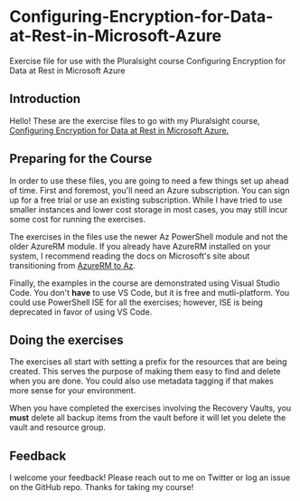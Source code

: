 # Configuring-Encryption-for-Data-at-Rest-in-Microsoft-Azure

Exercise file for use with the Pluralsight course Configuring Encryption for Data at Rest in Microsoft Azure

## Introduction

Hello! These are the exercise files to go with my Pluralsight course, [Configuring Encryption for Data at Rest in Microsoft Azure.](http://www.pluralsight.com/courses/microsoft-azure-configuring-encryption-data-rest)

## Preparing for the Course

In order to use these files, you are going to need a few things set up ahead of time.  First and foremost, you'll need an Azure subscription.  You can sign up for a free trial or use an existing subscription.  While I have tried to use smaller instances and lower cost storage in most cases, you may still incur some cost for running the exercises.

The exercises in the files use the newer Az PowerShell module and not the older AzureRM module.  If you already have AzureRM installed on your system, I recommend reading the docs on Microsoft's site about transitioning from [AzureRM to Az](https://docs.microsoft.com/en-us/powershell/azure/migrate-from-azurerm-to-az).

Finally, the examples in the course are demonstrated using Visual Studio Code.  You don't **have** to use VS Code, but it is free and mutli-platform.  You could use PowerShell ISE for all the exercises; however, ISE is being deprecated in favor of using VS Code.

## Doing the exercises

The exercises all start with setting a prefix for the resources that are being created.  This serves the purpose of making them easy to find and delete when you are done.  You could also use metadata tagging if that makes more sense for your environment.

When you have completed the exercises involving the Recovery Vaults, you **must** delete all backup items from the vault before it will let you delete the vault and resource group.

## Feedback

I welcome your feedback!  Please reach out to me on Twitter or log an issue on the GitHub repo.  Thanks for taking my course!